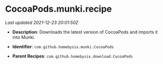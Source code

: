 # CocoaPods.munki.recipe

_Last updated 2021-12-23 20:01:50Z_

- **Description**: Downloads the latest version of CocoaPods and imports it into Munki.

- **Identifier**: `com.github.homebysix.munki.CocoaPods`

- **Parent Recipes**: `com.github.homebysix.download.CocoaPods`
